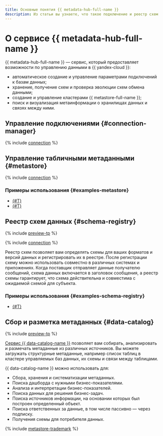```yaml
---
title: Основные понятия {{ metadata-hub-full-name }}
description: Из статьи вы узнаете, что такое подключение и реестр схем.
---
```


# О сервисе {{ metadata-hub-full-name }}

{{ metadata-hub-full-name }} — сервис, который предоставляет возможности по управлению данными в {{ yandex-cloud }}:

* автоматическое создание и управление параметрами подключений к базам данных;
* хранение, получение схем и проверка эволюции схем обмена данными;
* создание и управление кластерами {{ metastore-full-name }};
* поиск и визуализация метаинформации о хранилищах данных и связях между ними.

## Управление подключениями {#connection-manager}


{% include [connection](../../_includes/metadata-hub/connection-definition.md) %}


## Управление табличными метаданными {#metastore}

{% include [connection](../../_includes/metadata-hub/metastore-definition.md) %}


### Примеры использования {#examples-metastore}

* [{#T}](../tutorials/metastore-import.md)
* [{#T}](../tutorials/sharing-tables.md)

## Реестр схем данных {#schema-registry}


{% include [preview-tp](../../_includes/preview-pp.md) %}


{% include [connection](../../_includes/metadata-hub/schema-registry-definition.md) %}

Реестр схем позволяет вам определять схемы для ваших форматов и версий данных и регистрировать их в реестре. После регистрации схему можно использовать совместно в различных системах и приложениях. Когда поставщик отправляет данные получателю сообщений, схема данных включается в заголовок сообщения, а реестр схемы гарантирует, что схема действительна и совместима с ожидаемой схемой для субъекта.

### Примеры использования {#examples-schema-registry}

* [{#T}](../tutorials/schema-registry-cdc-debezium-kafka.md)


## Сбор и разметка метаданных {#data-catalog}


{% include [preview-tp](../../_includes/preview-pp.md) %}


[Сервис {{ data-catalog-name }}](data-catalog.md) позволяет вам собирать, анализировать и размечать метаданные из различных источников. Вы можете загружать структурные метаданные, например список таблиц в кластере управляемых баз данных, их схемы и связи между таблицами.

{{ data-catalog-name }} можно использовать для:

* Сбора, хранения и систематизации метаданных.
* Поиска дашборда с нужными бизнес-показателями.
* Анализа и интерпретации бизнес-показателей.
* Поиска данных для решения бизнес-задач.
* Поиска источников информации, на основании которых был построен определенный объект.
* Поиска ответственных за данные, в том числе пассивно — через подписку.
* Получения схемы для потребителя данных.


{% include [metastore-trademark](../../_includes/metadata-hub/metastore-trademark.md) %}
